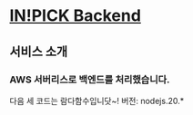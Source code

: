 # [IN!PICK Backend](https://main.d3096mo4zl8ipo.amplifyapp.com/)

## 서비스 소개

### AWS 서버리스로 백엔드를 처리했습니다.

다음 세 코드는 람다함수입니닷~!
버전: nodejs.20.\*
